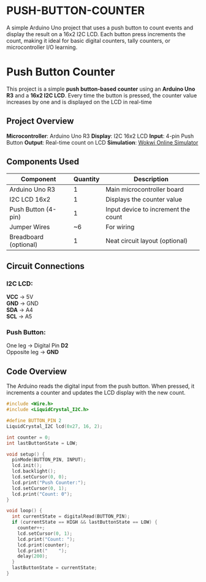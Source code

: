 # PUSH-BUTTON-COUNTER
A simple Arduino Uno project that uses a push button to count events and display the result on a 16x2 I2C LCD. Each button press increments the count, making it ideal for basic digital counters, tally counters, or microcontroller I/O learning.

# Push Button Counter 
This project is a simple **push button-based counter** using an **Arduino Uno R3** and a **16x2 I2C LCD**. Every time the button is pressed, the counter value increases by one and is displayed on the LCD in real-time

## Project Overview

 **Microcontroller**: Arduino Uno R3
 **Display**: I2C 16x2 LCD
 **Input**: 4-pin Push Button
 **Output**: Real-time count on LCD
 **Simulation**: [Wokwi Online Simulator](https://wokwi.com)

##  Components Used

| Component          | Quantity | Description                         |
|--------------------|----------|-------------------------------------|
| Arduino Uno R3      |    1     | Main microcontroller board          |
| I2C LCD 16x2        |    1     | Displays the counter value          |
| Push Button (4-pin) |    1     | Input device to increment the count |
| Jumper Wires        |   ~6     | For wiring                          |
| Breadboard (optional) | 1     | Neat circuit layout (optional)      |


##  Circuit Connections

### I2C LCD:
**VCC** → 5V  
 **GND** → GND  
 **SDA** → A4  
 **SCL** → A5  

### Push Button:
 One leg → Digital Pin **D2**  
 Opposite leg → **GND**  

##  Code Overview

The Arduino reads the digital input from the push button. When pressed, it increments a counter and updates the LCD display with the new count.

```cpp
#include <Wire.h>
#include <LiquidCrystal_I2C.h>

#define BUTTON_PIN 2
LiquidCrystal_I2C lcd(0x27, 16, 2);

int counter = 0;
int lastButtonState = LOW;

void setup() {
  pinMode(BUTTON_PIN, INPUT);
  lcd.init();
  lcd.backlight();
  lcd.setCursor(0, 0);
  lcd.print("Push Counter:");
  lcd.setCursor(0, 1);
  lcd.print("Count: 0");
}

void loop() {
  int currentState = digitalRead(BUTTON_PIN);
  if (currentState == HIGH && lastButtonState == LOW) {
    counter++;
    lcd.setCursor(0, 1);
    lcd.print("Count: ");
    lcd.print(counter);
    lcd.print("    ");
    delay(200);
  }
  lastButtonState = currentState;
}

